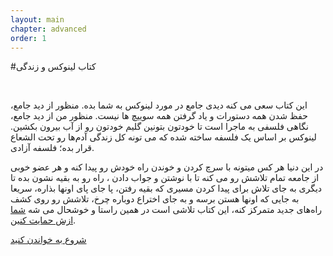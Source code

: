 ```yaml
---
layout: main
chapter: advanced 
order: 1
---
```


#کتاب لینوکس و زندگی

<br />

این کتاب سعی می کنه دیدی جامع در مورد لینوکس به شما بده. منظور از دید جامع، حفظ شدن همه دستورات و یاد گرفتن همه سوییچ ها نیست.  منظور من از دید جامع،‌ نگاهی فلسفی به ماجرا است تا خودتون بتونین گلیم خودتون رو از آب بیرون بکشین. لینوکس بر اساس یک فلسفه ساخته شده که می تونه کل زندگی آدم‌ها رو تحت الشعاع قرار بده؛ فلسفه آزادی. 

در این دنیا هر کس میتونه با سرچ کردن و خوندن راه خودش رو پیدا کنه و هر عضو خوبی از جامعه تمام تلاشش رو می کنه تا با نوشتن و جواب دادن ، راه رو به بقیه نشون بده تا دیگری به جای تلاش برای پیدا کردن مسیری که بقیه رفتن، پا جای پای اونها بذاره، سریعا به جایی که اونها هستن برسه و به جای اختراع دوباره چرخ، تلاشش رو روی کشف راه‌های جدید متمرکز کنه، این کتاب تلاشی است در همین راستا و خوشحال می شه [شما ازش حمایت کنین](/support.html).


<a href="/about.html" class="clearfix btn btn-lg btn-default" >شروع به خواندن کنید</a>

